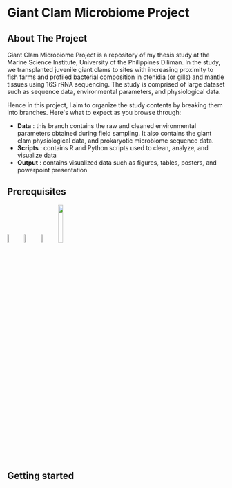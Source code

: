 # Giant Clam Microbiome Project

## About The Project
Giant Clam Microbiome Project is a repository of my thesis study at the Marine Science Institute, University of the Philippines Diliman. In the study, we transplanted juvenile giant clams to sites with increasing proximity to fish farms and profiled bacterial composition in ctenidia (or gills) and mantle tissues using 16S rRNA sequencing. The study is comprised of large dataset such as sequence data, environmental parameters, and physiological data.

Hence in this project, I aim to organize the study contents by breaking them into branches. Here's what to expect as you browse through:
+ **Data** : this branch contains the raw and cleaned environmental parameters obtained during field sampling. It also contains the giant clam physiological data, and prokaryotic microbiome sequence data.
+ **Scripts** : contains R and Python scripts used to clean, analyze, and visualize data
+ **Output** : contains visualized data such as figures, tables, posters, and powerpoint presentation

## Prerequisites
<img src = "https://github.com/aptejada/GCMicrobiome/assets/63165275/473e9cb0-32e8-4bba-a771-df83850ad699.png" width=7% height=7%>
<img src = "https://github.com/aptejada/GCMicrobiome/assets/63165275/d9773181-20a7-4941-9ea1-553d8561faee.png" width=7% height=7%)> 
<img src = "https://github.com/aptejada/GCMicrobiome/assets/63165275/0ff330e5-c70b-4fe6-a6ef-dd24a3fc1161.svg" width=7% height=7%)>
<img src = "https://github.com/aptejada/GCMicrobiome/assets/63165275/c5d36744-1523-4c36-99c0-9340b047ed31.svg" width=15% height=15%)>

## Getting started









